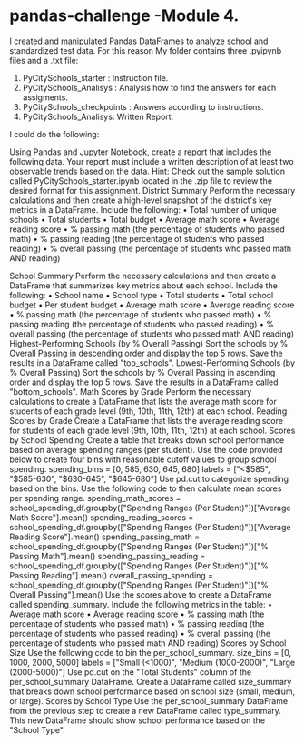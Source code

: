 # pandas-challenge -Module 4.
I created and manipulated Pandas DataFrames to analyze school and standardized test data. For this reason My folder contains three .pyipynb files and a .txt file:
1. PyCitySchools_starter : Instruction file.
2. PyCitySchools_Analisys : Analysis how to find the answers for each assigments.
3. PyCitySchools_checkpoints : Answers according to instructions.
4. PyCitySchools_Analisys: Written Report.


I could do the following:

Using Pandas and Jupyter Notebook, create a report that includes the following data. Your report must include a written description of at least two observable trends based on the data.
Hint: Check out the sample solution called PyCitySchools_starter.ipynb located in the .zip file to review the desired format for this assignment.
District Summary
Perform the necessary calculations and then create a high-level snapshot of the district's key metrics in a DataFrame.
Include the following:
•	Total number of unique schools
•	Total students
•	Total budget
•	Average math score
•	Average reading score
•	% passing math (the percentage of students who passed math)
•	% passing reading (the percentage of students who passed reading)
•	% overall passing (the percentage of students who passed math AND reading)

School Summary
Perform the necessary calculations and then create a DataFrame that summarizes key metrics about each school.
Include the following:
•	School name
•	School type
•	Total students
•	Total school budget
•	Per student budget
•	Average math score
•	Average reading score
•	% passing math (the percentage of students who passed math)
•	% passing reading (the percentage of students who passed reading)
•	% overall passing (the percentage of students who passed math AND reading)
Highest-Performing Schools (by % Overall Passing)
Sort the schools by % Overall Passing in descending order and display the top 5 rows.
Save the results in a DataFrame called "top_schools".
Lowest-Performing Schools (by % Overall Passing)
Sort the schools by % Overall Passing in ascending order and display the top 5 rows.
Save the results in a DataFrame called "bottom_schools".
Math Scores by Grade
Perform the necessary calculations to create a DataFrame that lists the average math score for students of each grade level (9th, 10th, 11th, 12th) at each school.
Reading Scores by Grade
Create a DataFrame that lists the average reading score for students of each grade level (9th, 10th, 11th, 12th) at each school.
Scores by School Spending
Create a table that breaks down school performance based on average spending ranges (per student).
Use the code provided below to create four bins with reasonable cutoff values to group school spending.
spending_bins = [0, 585, 630, 645, 680]
labels = ["<$585", "$585-630", "$630-645", "$645-680"]
Use pd.cut to categorize spending based on the bins.
Use the following code to then calculate mean scores per spending range.
spending_math_scores = school_spending_df.groupby(["Spending Ranges (Per Student)"])["Average Math Score"].mean()
spending_reading_scores = school_spending_df.groupby(["Spending Ranges (Per Student)"])["Average Reading Score"].mean()
spending_passing_math = school_spending_df.groupby(["Spending Ranges (Per Student)"])["% Passing Math"].mean()
spending_passing_reading = school_spending_df.groupby(["Spending Ranges (Per Student)"])["% Passing Reading"].mean()
overall_passing_spending = school_spending_df.groupby(["Spending Ranges (Per Student)"])["% Overall Passing"].mean()
Use the scores above to create a DataFrame called spending_summary.
Include the following metrics in the table:
•	Average math score
•	Average reading score
•	% passing math (the percentage of students who passed math)
•	% passing reading (the percentage of students who passed reading)
•	% overall passing (the percentage of students who passed math AND reading)
Scores by School Size
Use the following code to bin the per_school_summary.
size_bins = [0, 1000, 2000, 5000]
labels = ["Small (<1000)", "Medium (1000-2000)", "Large (2000-5000)"]
Use pd.cut on the "Total Students" column of the per_school_summary DataFrame.
Create a DataFrame called size_summary that breaks down school performance based on school size (small, medium, or large).
Scores by School Type
Use the per_school_summary DataFrame from the previous step to create a new DataFrame called type_summary.
This new DataFrame should show school performance based on the "School Type".


